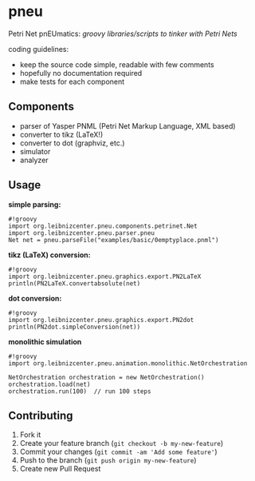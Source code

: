 # pneu

Petri Net pnEUmatics: *groovy libraries/scripts to tinker with Petri Nets*

coding guidelines:

* keep the source code simple, readable with few comments
* hopefully no documentation required
* make tests for each component

## Components

* parser of Yasper PNML (Petri Net Markup Language, XML based)
* converter to tikz (LaTeX!)
* converter to dot (graphviz, etc.)
* simulator 
* analyzer 

## Usage

**simple parsing:**
```
#!groovy
import org.leibnizcenter.pneu.components.petrinet.Net
import org.leibnizcenter.pneu.parser.pneu
Net net = pneu.parseFile("examples/basic/0emptyplace.pnml")
```

**tikz (LaTeX) conversion:**
```
#!groovy
import org.leibnizcenter.pneu.graphics.export.PN2LaTeX
println(PN2LaTeX.convertabsolute(net)
```

**dot conversion:**
```
#!groovy
import org.leibnizcenter.pneu.graphics.export.PN2dot
println(PN2dot.simpleConversion(net))
```

**monolithic simulation**
```
#!groovy
import org.leibnizcenter.pneu.animation.monolithic.NetOrchestration

NetOrchestration orchestration = new NetOrchestration()
orchestration.load(net)
orchestration.run(100)  // run 100 steps
```


## Contributing

1. Fork it
2. Create your feature branch (`git checkout -b my-new-feature`)
3. Commit your changes (`git commit -am 'Add some feature'`)
4. Push to the branch (`git push origin my-new-feature`)
5. Create new Pull Request